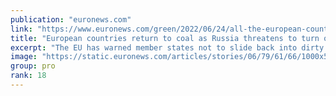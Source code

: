 ```yaml
---
publication: "euronews.com"
link: "https://www.euronews.com/green/2022/06/24/all-the-european-countries-returning-to-dirty-coal-as-russia-threatens-to-turn-off-the-gas"
title: "European countries return to coal as Russia threatens to turn off gas"
excerpt: "The EU has warned member states not to slide back into dirty fossil fuels as a way of coping with the energy crisis. But what other options are there?"
image: "https://static.euronews.com/articles/stories/06/79/61/66/1000x563_cmsv2_695ea751-52a6-5fd1-ba75-ea1dc541c3a1-6796166.jpg"
group: pro
rank: 18
---
```

